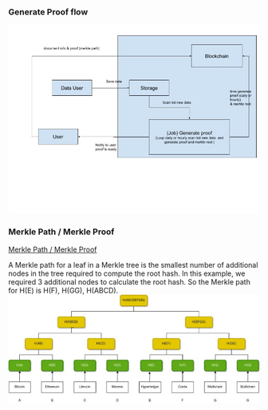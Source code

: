 ### Generate Proof flow
![Generate Proof](images/generate_proof.jpg)

### Merkle Path / Merkle Proof
[Merkle Path / Merkle Proof](https://harshil.dev/writings/understanding-merkle-proof#merkle-proof)

A Merkle path for a leaf in a Merkle tree is the smallest number of additional nodes in the tree required to compute the root hash.
In this example, we required 3 additional nodes to calculate the root hash. So the Merkle path for H(E) is H(F), H(GG), H(ABCD).
![Merkle tree](images/merkle_tree.jpeg)